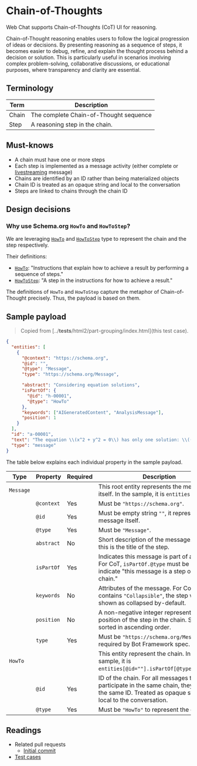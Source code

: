 # Chain-of-Thoughts

Web Chat supports Chain-of-Thoughts (CoT) UI for reasoning.

Chain-of-Thought reasoning enables users to follow the logical progression of ideas or decisions. By presenting reasoning as a sequence of steps, it becomes easier to debug, refine, and explain the thought process behind a decision or solution. This is particularly useful in scenarios involving complex problem-solving, collaborative discussions, or educational purposes, where transparency and clarity are essential.

## Terminology

| Term  | Description                            |
| ----- | -------------------------------------- |
| Chain | The complete Chain-of-Thought sequence |
| Step  | A reasoning step in the chain.         |

## Must-knows

- A chain must have one or more steps
- Each step is implemented as a message activity (either complete or [livestreaming](./LIVESTREAMING.md) message)
- Chains are identified by an ID rather than being materialized objects
- Chain ID is treated as an opaque string and local to the conversation
- Steps are linked to chains through the chain ID

## Design decisions

### Why use Schema.org `HowTo` and `HowToStep`?

We are leveraging [`HowTo`](https://schema.org/HowTo) and [`HowToStep`](https://schema.org/HowToStep) type to represent the chain and the step respectively.

Their definitions:

- [`HowTo`](https://schema.org/HowTo): "Instructions that explain how to achieve a result by performing a sequence of steps."
- [`HowToStep`](https://schema.org/HowToStep): "A step in the instructions for how to achieve a result."

The definitions of `HowTo` and `HowToStep` capture the metaphor of Chain-of-Thought precisely. Thus, the payload is based on them.

## Sample payload

> Copied from [../__tests__/html2/part-grouping/index.html](this test case).

```json
{
  "entities": [
    {
      "@context": "https://schema.org",
      "@id": "",
      "@type": "Message",
      "type": "https://schema.org/Message",

      "abstract": "Considering equation solutions",
      "isPartOf": {
        "@id": "h-00001",
        "@type": "HowTo"
      },
      "keywords": ["AIGeneratedContent", "AnalysisMessage"],
      "position": 1
    }
  ],
  "id": "a-00001",
  "text": "The equation \\(x^2 + y^2 = 0\\) has only one solution: \\((0, 0)\\). This means the graph would only plot a single point at the origin.",
  "type": "message"
}
```

The table below explains each individual property in the sample payload.

| Type      | Property   | Required | Description                                                                                                                                           |
| --------- | ---------- | -------- | ----------------------------------------------------------------------------------------------------------------------------------------------------- |
| `Message` |            |          | This root entity represents the message itself. In the sample, it is `entities[@id=""]`.                                                              |
|           | `@context` | Yes      | Must be `"https://schema.org"`.                                                                                                                       |
|           | `@id`      | Yes      | Must be empty string `""`, it represents the message itself.                                                                                          |
|           | `@type`    | Yes      | Must be `"Message"`.                                                                                                                                  |
|           | `abstract` | No       | Short description of the message. For CoT, this is the title of the step.                                                                             |
|           | `isPartOf` | Yes      | Indicates this message is part of a group. For CoT, `isPartOf.@type` must be `"HowTo"` to indicate "this message is a step of the chain."             |
|           | `keywords` | No       | Attributes of the message. For CoT, if it contains `"Collapsible"`, the step will be shown as collapsed by-default.                                   |
|           | `position` | No       | A non-negative integer representing the position of the step in the chain. Steps are sorted in ascending order.                                       |
|           | `type`     | Yes      | Must be `"https://schema.org/Message"`, required by Bot Framework spec.                                                                               |
| `HowTo`   |            |          | This entity represent the chain. In the sample, it is `entities[@id=""].isPartOf[@type="HowTo"]`.                                                     |
|           | `@id`      | Yes      | ID of the chain. For all messages that participate in the same chain, they share the same ID. Treated as opaque string and local to the conversation. |
|           | `@type`    | Yes      | Must be `"HowTo"` to represent the chain.                                                                                                             |

## Readings

- Related pull requests
  - [Initial commit](https://github.com/microsoft/BotFramework-WebChat/pull/5553)
- [Test cases](/__tests__/html2/part-grouping)
